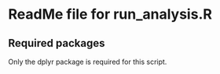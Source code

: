 # ReadMe file for run_analysis.R

## Required packages
Only the dplyr package is required for this script.
